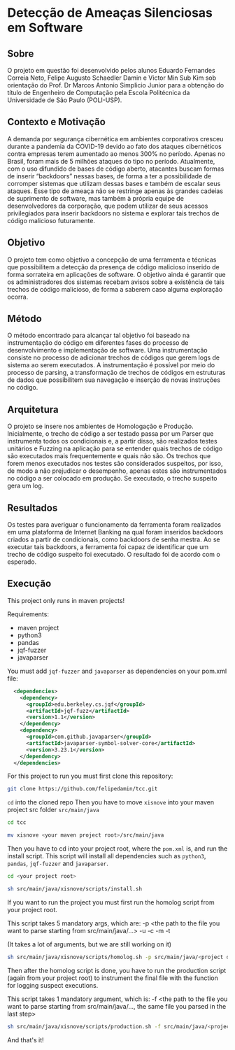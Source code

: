 # Detecção de Ameaças Silenciosas em Software

## Sobre

O projeto em questão foi desenvolvido pelos alunos Eduardo Fernandes Correia Neto, Felipe Augusto Schaedler Damin e Victor Min Sub Kim sob orientação do Prof. Dr Marcos Antonio Simplicio Junior para a obtenção do título de Engenheiro de Computação pela Escola Politécnica da Universidade de São Paulo (POLI-USP).

## Contexto e Motivação

A demanda por segurança cibernética em ambientes corporativos cresceu durante a pandemia da COVID-19 devido ao fato dos ataques cibernéticos contra empresas terem aumentado ao menos 300% no período. Apenas no Brasil, foram mais de 5 milhões ataques do tipo no período. Atualmente, com o uso difundido de bases de código aberto, atacantes buscam formas de inserir “backdoors” nessas bases, de forma a ter a possibilidade de corromper sistemas que utilizam dessas bases e também de escalar seus ataques. Esse tipo de ameaça não se restringe apenas às grandes cadeias de suprimento de software, mas também à própria equipe de desenvolvedores da corporação, que podem utilizar de seus acessos privilegiados para inserir backdoors no sistema e explorar tais trechos de código malicioso futuramente.

## Objetivo

O projeto tem como objetivo a concepção de uma ferramenta e técnicas que possibilitem a detecção da presença de código malicioso inserido de forma sorrateira em aplicações de software. O objetivo ainda é garantir que os administradores dos sistemas recebam avisos sobre a existência de tais trechos de código malicioso, de forma a saberem caso alguma exploração ocorra.

## Método

O método encontrado para alcançar tal objetivo foi baseado na instrumentação do código em diferentes fases do processo de desenvolvimento e implementação de software. Uma instrumentação consiste no processo de adicionar trechos de códigos que gerem logs de sistema ao serem executados. A instrumentação é possível por meio do processo de parsing, a transformação de trechos de códigos em estruturas de dados que possibilitem sua navegação e inserção de novas instruções no código.

## Arquitetura

O projeto se insere nos ambientes de Homologação e Produção. Inicialmente, o trecho de código a ser testado passa por um Parser que instrumenta todos os condicionais e, a partir disso, são realizados testes unitários e Fuzzing na aplicação para se entender quais trechos de código são executados mais frequentemente e quais não são. Os trechos que forem menos executados nos testes são considerados suspeitos, por isso, de modo a não prejudicar o desempenho, apenas estes são instrumentados no código a ser colocado em produção. Se executado, o trecho suspeito gera um log.

## Resultados

Os testes para averiguar o funcionamento da ferramenta foram realizados em uma plataforma de Internet Banking na qual foram inseridos backdoors criados a partir de condicionais, como backdoors de senha mestra. Ao se executar tais backdoors, a ferramenta foi capaz de identificar que um trecho de código suspeito foi executado. O resultado foi de acordo com o esperado.

## Execução

This project only runs in maven projects!

Requirements:
- maven project
- python3
- pandas
- jqf-fuzzer
- javaparser

You must add `jqf-fuzzer` and `javaparser` as dependencies on your pom.xml file:

```xml
  <dependencies>
    <dependency>
      <groupId>edu.berkeley.cs.jqf</groupId>
      <artifactId>jqf-fuzz</artifactId>
      <version>1.1</version>
    </dependency>
    <dependency>
      <groupId>com.github.javaparser</groupId>
      <artifactId>javaparser-symbol-solver-core</artifactId>
      <version>3.23.1</version>
    </dependency>		              
  </dependencies>
```

For this project to run you must first clone this repository:

```bash
git clone https://github.com/felipedamin/tcc.git
```

`cd` into the cloned repo
Then you have to move `xisnove` into your maven project src folder `src/main/java`

```bash
cd tcc

mv xisnove <your maven project root>/src/main/java
```

Then you have to cd into your project root, where the `pom.xml` is, and run the install script.
This script will install all dependencies such as `python3`, `pandas`, `jqf-fuzzer` and `javaparser`.

```bash
cd <your project root>

sh src/main/java/xisnove/scripts/install.sh
```

If you want to run the project you must first run the homolog script from your project root.

This script takes 5 mandatory args, which are:
 -p <the path to the file you want to parse starting from src/main/java/...>
 -u <the unit test class for the class you are parsing>
 -c <the full qualified name of the fuzz class>
 -m <the method inside the fuzz class you want to run>
 -t <how long you want to run the fuzzing test>

(It takes a lot of arguments, but we are still working on it)
  
```bash
sh src/main/java/xisnove/scripts/homolog.sh -p src/main/java/<project directory>/<file name>.java -u <package>.<class name> -c <package>.<fuzz class name> -m <fuzz test method you want to run> -t <period of time you want it to run>
```
  
Then after the homolog script is done, you have to run the production script (again from your project root) to instrument the final file with the function for logging suspect executions.
  
This script takes 1 mandatory argument, which is:
 -f <the path to the file you want to parse starting from src/main/java/..., the same file you parsed in the last step>
  
```bash
sh src/main/java/xisnove/scripts/production.sh -f src/main/java/<project directory>/<file name>.java
```
  
And that's it!
